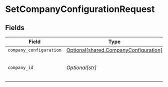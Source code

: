 # SetCompanyConfigurationRequest


## Fields

| Field                                                                                    | Type                                                                                     | Required                                                                                 | Description                                                                              | Example                                                                                  |
| ---------------------------------------------------------------------------------------- | ---------------------------------------------------------------------------------------- | ---------------------------------------------------------------------------------------- | ---------------------------------------------------------------------------------------- | ---------------------------------------------------------------------------------------- |
| `company_configuration`                                                                  | [Optional[shared.CompanyConfiguration]](undefined/models/shared/companyconfiguration.md) | :heavy_minus_sign:                                                                       | N/A                                                                                      |                                                                                          |
| `company_id`                                                                             | *Optional[str]*                                                                          | :heavy_check_mark:                                                                       | Unique identifier for a company.                                                         | 8a210b68-6988-11ed-a1eb-0242ac120002                                                     |